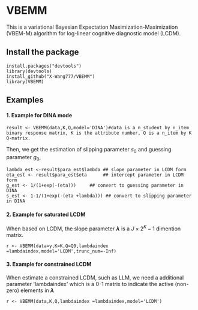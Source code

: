 VBEMM
===============

This is a variational Bayesian Expectation Maximization-Maximization (VBEM-M) algorithm for log-linear cognitive diagnostic model (LCDM).

Install the package
---------------

    install.packages("devtools")
    library(devtools)
    install_github("X-Wang777/VBEMM")
    library(VBEMM)

Examples
---------------

#### 1. Example for DINA mode

    result <- VBEMM(data,K,Q,model='DINA')#data is a n_student by n_item binary response matrix, K is the attribute number, Q is a n_item by K Q-matrix.

Then, we get the estimation of slipping parameter $s_0$ and guessing parameter $g_0$,

    lambda_est <-result$para_est$lambda ## slope parameter in LCDM form
    eta_est <- result$para_est$eta      ## intercept parameter in LCDM form
    g_est <- 1/(1+exp(-(eta)))     ## convert to guessing parameter in DINA
    s_est <- 1-1/(1+exp(-(eta +lambda))) ## convert to slipping parameter in DINA
        
#### 2. Example for saturated LCDM 

When based on LCDM, the slope parameter **$\lambda$** is a $J \times 2^K-1$ dimention matrix. 

    r <- VBEMM(data=y,K=K,Q=Q0,lambdaindex =lambdaindex,model='LCDM',trunc_num=-Inf)

#### 3. Example for constrained LCDM 

When estimate a constrained LCDM, such as LLM, we need a additional parameter 'lambdaindex' which is a 0-1 matrix to indicate the active (non-zero) elements in **$\lambda$**

    r <- VBEMM(data,K,Q,lambdaindex =lambdaindex,model='LCDM')










